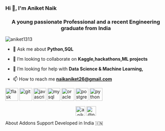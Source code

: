 ### Hi 👋, I'm Aniket Naik

<!--<h1 align="center">Hi 👋, I'm Aniket Naik</h1> -->
<h3 align="center">A young passionate Professional and a recent Engineering graduate from India</h3>

<p align="left"> <img src="https://komarev.com/ghpvc/?username=aniket1313" alt="aniket1313" /> </p>

- 💬 Ask me about **Python,SQL**

- 👯 I’m looking to collaborate on **Kaggle,hackathons,ML projects**

- 🤝 I’m looking for help with **Data Science & Machine Learning,**

- 📫 How to reach me **naikaniket26@gmail.com**

<p align="left"><img src="https://www.vectorlogo.zone/logos/pocoo_flask/pocoo_flask-icon.svg" alt="flask" width="40" height="40"/> <img src="https://www.vectorlogo.zone/logos/git-scm/git-scm-icon.svg" alt="git" width="40" height="40"/> <img src="https://devicons.github.io/devicon/devicon.git/icons/javascript/javascript-original.svg" alt="javascript" width="40" height="40"/> <img src="https://devicons.github.io/devicon/devicon.git/icons/mysql/mysql-original-wordmark.svg" alt="mysql" width="40" height="40"/> <img src="https://devicons.github.io/devicon/devicon.git/icons/oracle/oracle-original.svg" alt="oracle" width="40" height="40"/> <img src="https://devicons.github.io/devicon/devicon.git/icons/postgresql/postgresql-original-wordmark.svg" alt="postgresql" width="40" height="40"/> <img src="https://devicons.github.io/devicon/devicon.git/icons/python/python-original.svg" alt="python" width="40" height="40"/></p><p align="center">
<a href="https://linkedin.com/in/aniketnaik11" target="blank"><img align="center" src="https://cdn.jsdelivr.net/npm/simple-icons@3.0.1/icons/linkedin.svg" alt="aniketnaik11" height="30" width="30" /></a>
<a href="https://medium.com/@naikaniket26" target="blank"><img align="center" src="https://cdn.jsdelivr.net/npm/simple-icons@3.0.1/icons/medium.svg" alt="@naikaniket26" height="30" width="30" /></a>
</p>
About
Addons
Support
Developed in India 🇮🇳

